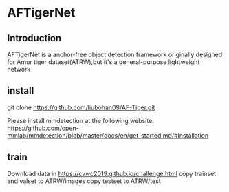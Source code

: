 # AFTigerNet
## Introduction

AFTigerNet is a anchor-free object detection framework originally designed for Amur tiger dataset(ATRW),but it's a general-purpose lightweight network

## install

git clone https://github.com/liubohan09/AF-Tiger.git

Please install mmdetection at the following website: https://github.com/open-mmlab/mmdetection/blob/master/docs/en/get_started.md/#Installation

## train

Download data in https://cvwc2019.github.io/challenge.html
copy trainset and valset to ATRW/images
copy testset to ATRW/test

